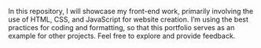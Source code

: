 In this repository, I will showcase my front-end work, primarily involving the use of HTML, CSS, and JavaScript for website creation. I’m using the best practices for coding and formatting, so that this portfolio serves as an example for other projects. Feel free to explore and provide feedback.